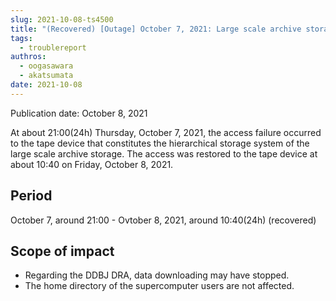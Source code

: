 ```yaml
---
slug: 2021-10-08-ts4500
title: "(Recovered) [Outage] October 7, 2021: Large scale archive storage access failure on October 8, 2021"
tags:
  - troublereport
authros:
  - oogasawara
  - akatsumata
date: 2021-10-08
---
```


Publication date: October 8, 2021


At about 21:00(24h) Thursday, October 7, 2021, the access failure occurred to the tape device that constitutes the hierarchical storage system of the large scale archive storage.
The access was restored to the tape device at about 10:40 on Friday, October 8, 2021.



## Period

October 7, around 21:00 - Ovtober 8, 2021, around 10:40(24h) (recovered)


## Scope of impact

- Regarding the DDBJ DRA, data downloading may have stopped.
- The home directory of the supercomputer users are not affected.
